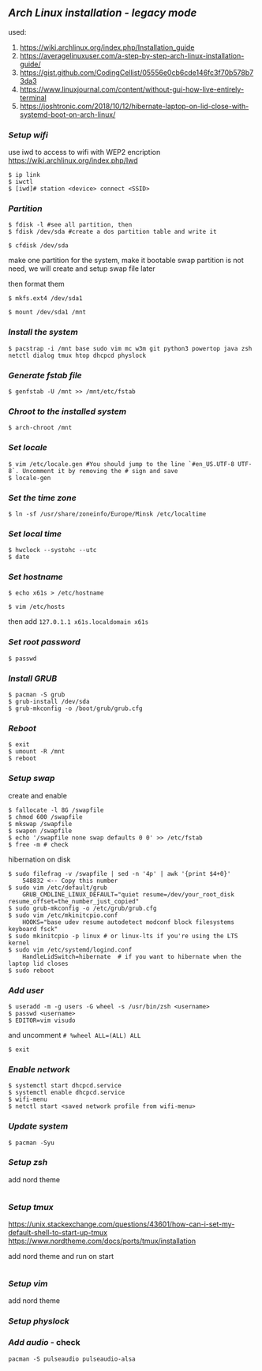 ## *Arch Linux installation - legacy mode*

used:
1. https://wiki.archlinux.org/index.php/Installation_guide
2. https://averagelinuxuser.com/a-step-by-step-arch-linux-installation-guide/
3. https://gist.github.com/CodingCellist/05556e0cb6cde146fc3f70b578b73da3
4. https://www.linuxjournal.com/content/without-gui-how-live-entirely-terminal
5. https://joshtronic.com/2018/10/12/hibernate-laptop-on-lid-close-with-systemd-boot-on-arch-linux/

### *Setup wifi*

use iwd to access to wifi with WEP2 encription
https://wiki.archlinux.org/index.php/Iwd

```shell
$ ip link
$ iwctl
$ [iwd]# station <device> connect <SSID>
```

### *Partition*

```shell
$ fdisk -l #see all partition, then
$ fdisk /dev/sda #create a dos partition table and write it

$ cfdisk /dev/sda
```

make one partition for the system, make it bootable swap partition is not need, we will create and setup swap file later

then format them

```shell
$ mkfs.ext4 /dev/sda1

$ mount /dev/sda1 /mnt
```

### *Install the system*

```shell
$ pacstrap -i /mnt base sudo vim mc w3m git python3 powertop java zsh netctl dialog tmux htop dhcpcd physlock
```

### *Generate fstab file*

```shell
$ genfstab -U /mnt >> /mnt/etc/fstab
```

### *Chroot to the installed system*

```shell
$ arch-chroot /mnt
```

### *Set locale*

```shell
$ vim /etc/locale.gen #You should jump to the line `#en_US.UTF-8 UTF-8`. Uncomment it by removing the # sign and save
$ locale-gen
```

### *Set the time zone*

```shell
$ ln -sf /usr/share/zoneinfo/Europe/Minsk /etc/localtime
```

### *Set local time*

```shell
$ hwclock --systohc --utc
$ date
```

### *Set hostname*

```shell
$ echo x61s > /etc/hostname

$ vim /etc/hosts
```
then add
`127.0.1.1 x61s.localdomain x61s`

### *Set root password*

```shell
$ passwd
```

### *Install GRUB*

```shell
$ pacman -S grub
$ grub-install /dev/sda
$ grub-mkconfig -o /boot/grub/grub.cfg
```

### *Reboot*

```shell
$ exit
$ umount -R /mnt
$ reboot
```

### *Setup swap*

create and enable
```shell
$ fallocate -l 8G /swapfile
$ chmod 600 /swapfile
$ mkswap /swapfile
$ swapon /swapfile
$ echo '/swapfile none swap defaults 0 0' >> /etc/fstab
$ free -m # check
```
hibernation on disk
```shell
$ sudo filefrag -v /swapfile | sed -n '4p' | awk '{print $4+0}'
    548832 <-- Copy this number
$ sudo vim /etc/default/grub
    GRUB_CMDLINE_LINUX_DEFAULT="quiet resume=/dev/your_root_disk resume_offset=the_number_just_copied"
$ sudo grub-mkconfig -o /etc/grub/grub.cfg
$ sudo vim /etc/mkinitcpio.conf
    HOOKS="base udev resume autodetect modconf block filesystems keyboard fsck"
$ sudo mkinitcpio -p linux # or linux-lts if you're using the LTS kernel
$ sudo vim /etc/systemd/logind.conf
    HandleLidSwitch=hibernate  # if you want to hibernate when the laptop lid closes
$ sudo reboot
```

### *Add user*

```shell
$ useradd -m -g users -G wheel -s /usr/bin/zsh <username>
$ passwd <username>
$ EDITOR=vim visudo
```
and uncomment `# %wheel ALL=(ALL) ALL`

```shell
$ exit
```

### *Enable network*

```shell
$ systemctl start dhcpcd.service
$ systemctl enable dhcpcd.service
$ wifi-menu
$ netctl start <saved network profile from wifi-menu>
```

### *Update system*

```shell
$ pacman -Syu
```

### *Setup zsh*
add nord theme
```shell
```

### *Setup tmux*
https://unix.stackexchange.com/questions/43601/how-can-i-set-my-default-shell-to-start-up-tmux
https://www.nordtheme.com/docs/ports/tmux/installation

add nord theme and run on start
```shell

```

### *Setup vim*
add nord theme

### *Setup physlock*

### *Add audio* - check
```shell
pacman -S pulseaudio pulseaudio-alsa
```

